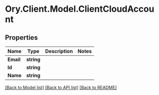 # Ory.Client.Model.ClientCloudAccount

## Properties

Name | Type | Description | Notes
------------ | ------------- | ------------- | -------------
**Email** | **string** |  | 
**Id** | **string** |  | 
**Name** | **string** |  | 

[[Back to Model list]](../README.md#documentation-for-models) [[Back to API list]](../README.md#documentation-for-api-endpoints) [[Back to README]](../README.md)

